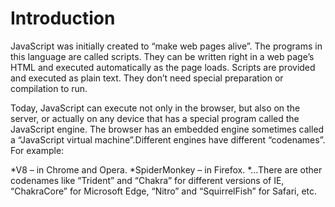 # Introduction 

JavaScript was initially created to “make web pages alive”. The programs in this language are called scripts. They can be written right in a web page’s HTML and executed automatically as the page loads. Scripts are provided and executed as plain text. They don’t need special preparation or compilation to run.

Today, JavaScript can execute not only in the browser, but also on the server, or actually on any device that has a special program called the JavaScript engine. The browser has an embedded engine sometimes called a “JavaScript virtual machine”.Different engines have different “codenames”. For example:

*V8 – in Chrome and Opera.
*SpiderMonkey – in Firefox.
*…There are other codenames like “Trident” and “Chakra” for different versions of IE, “ChakraCore” for Microsoft Edge, “Nitro” and “SquirrelFish” for Safari, etc.
